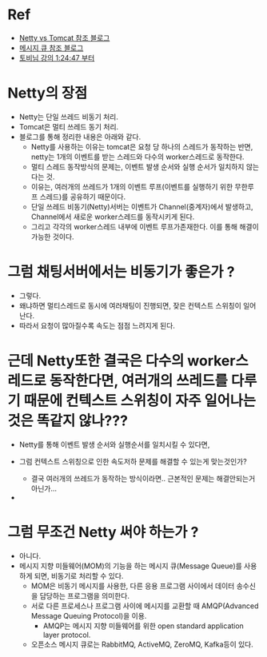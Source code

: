 # Ref
- [Netty vs Tomcat 참조 블로그](https://ooeunz.tistory.com/109)
- [메시지 큐 참조 블로그](https://12bme.tistory.com/176)
- [토비님 강의 1:24:47 부터](https://www.youtube.com/watch?v=aSTuQiPB4Ns&list=PLOLeoJ50I1kkqC4FuEztT__3xKSfR2fpw&index=4)


# Netty의 장점
- Netty는 단일 쓰레드 비동기 처리.
- Tomcat은 멀티 쓰레드 동기 처리.
- 블로그를 통해 정리한 내용은 아래와 같다.
  - Netty를 사용하는 이유는 tomcat은 요청 당 하나의 스레드가 동작하는 반면, netty는 1개의 이벤트를 받는 스레드와 다수의 worker스레드로 동작한다.
  - 멀티 스레드 동작방식의 문제는, 이벤트 발생 순서와 실행 순서가 일치하지 않는다는 것.
  - 이유는, 여러개의 쓰레드가 1개의 이벤트 루프(이벤트를 실행하기 위한 무한루프 스레드)를 공유하기 때문이다.
  - 단일 쓰레드 비동기(Netty)서버는 이벤트가 Channel(중계자)에서 발생하고, Channel에서 새로운 worker스레드를 동작시키게 된다.
  - 그리고 각각의 worker스레드 내부에 이벤트 루프가존재한다. 이를 통해 해결이 가능한 것이다.

# 그럼 채팅서버에서는 비동기가 좋은가 ?
- 그렇다.
- 왜냐하면 멀티스레드로 동시에 여러채팅이 진행되면, 잦은 컨텍스트 스위칭이 일어난다.
- 따라서 요청이 많아질수록 속도는 점점 느려지게 된다.

# 근데 Netty또한 결국은 다수의 worker스레드로 동작한다면, 여러개의 쓰레드를 다루기 때문에 컨텍스트 스위칭이 자주 일어나는것은 똑같지 않나???

- Netty를 통해 이벤트 발생 순서와 실행순서를 일치시킬 수 있다면,
- 그럼 컨텍스트 스위칭으로 인한 속도저하 문제를 해결할 수 있는게 맞는것인가?
  - 결국 여러개의 쓰레드가 동작하는 방식이라면.. 근본적인 문제는 해결안되는거 아닌가...

- 



# 그럼 무조건 Netty 써야 하는가 ?
- 아니다.
- 메시지 지향 미들웨어(MOM)의 기능을 하는 메시지 큐(Message Queue)를 사용하게 되면, 비동기로 처리할 수 있다.
  - MOM은 비동기 메시지를 사용한, 다른 응용 프로그램 사이에서 데이터 송수신을 담당하는 프로그램을 의미한다.
  - 서로 다른 프로세스나 프로그램 사이에 메시지를 교환할 때 AMQP(Advanced Message Queuing Protocol)을 이용. 
    - AMQP는 메시지 지향 미들웨어를 위한 open standard application layer protocol.
  - 오픈소스 메시지 큐로는 RabbitMQ, ActiveMQ, ZeroMQ, Kafka등이 있다.
